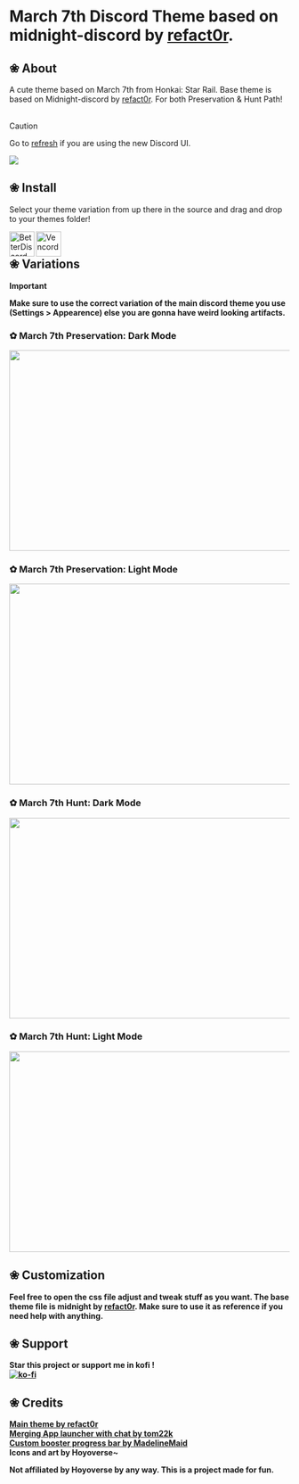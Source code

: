 # March 7th Discord Theme based on midnight-discord by [refact0r](https://github.com/refact0r).

## ❀ About
A cute theme based on March 7th from Honkai: Star Rail. Base theme is based on Midnight-discord by [refact0r](https://github.com/refact0r). For both Preservation & Hunt Path!
<br /> <br />
> [!CAUTION]
> Go to [refresh](https://github.com/cinnakoko/March-7th-Discord-Theme/tree/main/refresh) if you are using the new Discord UI.
<img align="center" src="https://raw.githubusercontent.com/kubiikoko/March-7th-Discord-Theme/refs/heads/main/assets/eQuBUmk.png">

## ❀ Install

Select your theme variation from up there in the source and drag and drop to your themes folder! <br />

<img align="left" src="https://i.imgur.com/LPH05EO.png" alt="BetterDiscord" width="45" height="45"> <img align="left" src="https://i.imgur.com/fXYKU5q.png" alt="Vencord" width="45" height="45"> <b><p align="left"> <br />


## ❀ Variations

> [!IMPORTANT]
> Make sure to use the correct variation of the main discord theme you use (Settings > Appearence) else you are gonna have weird looking artifacts.

### ✿ March 7th Preservation: Dark Mode
<img align="center" src="https://raw.githubusercontent.com/kubiikoko/March-7th-Discord-Theme/refs/heads/main/assets/dY3cF3X.png" height="360" width="640">

### ✿ March 7th Preservation: Light Mode
<img align="center" src="https://raw.githubusercontent.com/kubiikoko/March-7th-Discord-Theme/refs/heads/main/assets/3Ux5kRe.png" height="360" width="640">

### ✿ March 7th Hunt: Dark Mode
<img align="center" src="https://raw.githubusercontent.com/kubiikoko/March-7th-Discord-Theme/refs/heads/main/assets/ZK2wSKk.png" height="360" width="640">

### ✿ March 7th Hunt: Light Mode
<img align="center" src="https://raw.githubusercontent.com/kubiikoko/March-7th-Discord-Theme/refs/heads/main/assets/to5Pb4m.png" height="360" width="640">

## ❀ Customization
Feel free to open the css file adjust and tweak stuff as you want. The base theme file is midnight by [refact0r](https://github.com/refact0r). Make sure to use it as reference if you need help with anything.

## ❀ Support 
Star this project or support me in kofi ! <br>
[![ko-fi](https://ko-fi.com/img/githubbutton_sm.svg)](https://ko-fi.com/O5O0120J9T)

## ❀ Credits

[Main theme by refact0r](https://github.com/refact0r) <br />
[Merging App launcher with chat by tom22k](https://raw.githubusercontent.com/tom22k/discord-css/main/Themes/Snippets/MergeAppLauncher.css) <br />
[Custom booster progress bar by MadelineMaid](https://github.com/MadelineMaid) <br />
Icons and art by Hoyoverse~ <br />

Not affiliated by Hoyoverse by any way. This is a project made for fun.
